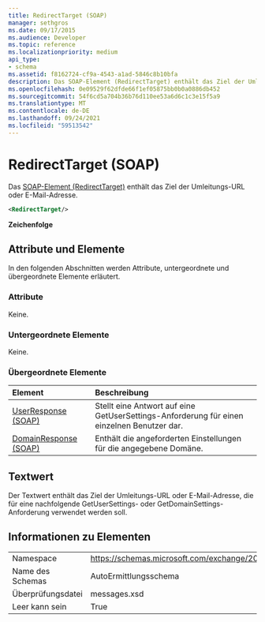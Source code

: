 ```yaml
---
title: RedirectTarget (SOAP)
manager: sethgros
ms.date: 09/17/2015
ms.audience: Developer
ms.topic: reference
ms.localizationpriority: medium
api_type:
- schema
ms.assetid: f8162724-cf9a-4543-a1ad-5846c8b10bfa
description: Das SOAP-Element (RedirectTarget) enthält das Ziel der Umleitungs-URL oder E-Mail-Adresse.
ms.openlocfilehash: 0e09529f62dfde66f1ef05875bb0b0a0886db452
ms.sourcegitcommit: 54f6cd5a704b36b76d110ee53a6d6c1c3e15f5a9
ms.translationtype: MT
ms.contentlocale: de-DE
ms.lasthandoff: 09/24/2021
ms.locfileid: "59513542"
---
```

# <a name="redirecttarget-soap"></a>RedirectTarget (SOAP)

Das [SOAP-Element (RedirectTarget)](redirecttarget-soap.md) enthält das Ziel der Umleitungs-URL oder E-Mail-Adresse. 
  
```XML
<RedirectTarget/>
```

 **Zeichenfolge**
## <a name="attributes-and-elements"></a>Attribute und Elemente

In den folgenden Abschnitten werden Attribute, untergeordnete und übergeordnete Elemente erläutert.
  
### <a name="attributes"></a>Attribute

Keine.
  
### <a name="child-elements"></a>Untergeordnete Elemente

Keine.
  
### <a name="parent-elements"></a>Übergeordnete Elemente

|**Element**|**Beschreibung**|
|:-----|:-----|
|[UserResponse (SOAP)](userresponse-soap.md) <br/> |Stellt eine Antwort auf eine GetUserSettings-Anforderung für einen einzelnen Benutzer dar.  <br/> |
|[DomainResponse (SOAP)](domainresponse-soap.md) <br/> |Enthält die angeforderten Einstellungen für die angegebene Domäne.  <br/> |
   
## <a name="text-value"></a>Textwert

Der Textwert enthält das Ziel der Umleitungs-URL oder E-Mail-Adresse, die für eine nachfolgende GetUserSettings- oder GetDomainSettings-Anforderung verwendet werden soll.
  
## <a name="element-information"></a>Informationen zu Elementen

|||
|:-----|:-----|
|Namespace  <br/> |https://schemas.microsoft.com/exchange/2010/Autodiscover  <br/> |
|Name des Schemas  <br/> |AutoErmittlungsschema  <br/> |
|Überprüfungsdatei  <br/> |messages.xsd  <br/> |
|Leer kann sein  <br/> |True  <br/> |
   

